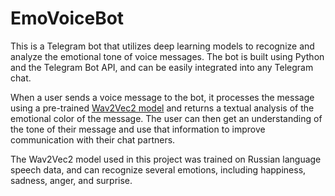 # EmoVoiceBot 

This is a Telegram bot that utilizes deep learning models to recognize and analyze the emotional tone of voice messages. The bot is built using Python and the Telegram Bot API, and can be easily integrated into any Telegram chat.

When a user sends a voice message to the bot, it processes the message using a pre-trained [Wav2Vec2 model](https://huggingface.co/Aniemore/wav2vec2-xlsr-53-russian-emotion-recognition) and returns a textual analysis of the emotional color of the message. The user can then get an understanding of the tone of their message and use that information to improve communication with their chat partners.

The Wav2Vec2 model used in this project was trained on Russian language speech data, and can recognize several emotions, including happiness, sadness, anger, and surprise.
